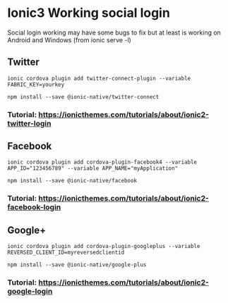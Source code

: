 # Ionic3 Working social login

Social login working may have some bugs to fix but at least is working on Android and Windows (from ionic serve -l)

## Twitter

`ionic cordova plugin add twitter-connect-plugin --variable FABRIC_KEY=yourkey`

`npm install --save @ionic-native/twitter-connect`

### Tutorial: https://ionicthemes.com/tutorials/about/ionic2-twitter-login

## Facebook

`ionic cordova plugin add cordova-plugin-facebook4 --variable APP_ID="123456789" --variable APP_NAME="myApplication"`

`npm install --save @ionic-native/facebook`

### Tutorial: https://ionicthemes.com/tutorials/about/ionic2-facebook-login

## Google+

`ionic cordova plugin add cordova-plugin-googleplus --variable REVERSED_CLIENT_ID=myreversedclientid`

`npm install --save @ionic-native/google-plus`

### Tutorial: https://ionicthemes.com/tutorials/about/ionic2-google-login 